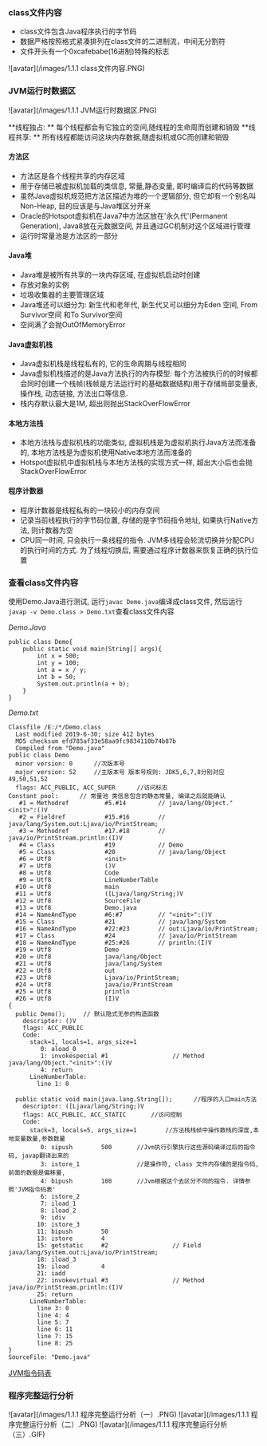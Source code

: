 ### class文件内容
- class文件包含Java程序执行的字节码
- 数据严格按照格式紧凑排列在class文件的二进制流，中间无分割符
- 文件开头有一个0xcafebabe(16进制)特殊的标志

![avatar](/images/1.1.1 class文件内容.PNG)

### JVM运行时数据区
![avatar](/images/1.1.1 JVM运行时数据区.PNG)

**线程独占: ** 每个线程都会有它独立的空间,随线程的生命周而创建和销毁
**线程共享: ** 所有线程都能访问这块内存数据,随虚拟机或GC而创建和销毁

#### 方法区
- 方法区是各个线程共享的内存区域
- 用于存储已被虚拟机加载的类信息, 常量,静态变量, 即时编译后的代码等数据
- 虽然Java虚拟机规范把方法区描述为堆的一个逻辑部分, 但它却有一个别名叫Non-Heap, 目的应该是与Java堆区分开来
- Oracle的Hotspot虚拟机在Java7中方法区放在'永久代'(Permanent Generation), Java8放在元数据空间, 并且通过GC机制对这个区域进行管理
- 运行时常量池是方法区的一部分

#### Java堆
- Java堆是被所有共享的一块内存区域, 在虚拟机启动时创建
- 存放对象的实例
- 垃圾收集器的主要管理区域
- Java堆还可以细分为: 新生代和老年代, 新生代又可以细分为Eden 空间, From Survivor空间 和To Survivor空间
- 空间满了会抛OutOfMemoryError

#### Java虚拟机栈
- Java虚拟机栈是线程私有的, 它的生命周期与线程相同
- Java虚拟机栈描述的是Java方法执行的内存模型: 每个方法被执行的的时候都会同时创建一个栈帧(栈帧是方法运行时的基础数据结构)用于存储局部变量表, 操作栈, 动态链接, 方法出口等信息.
- 栈内存默认最大是1M, 超出则抛出StackOverFlowError

#### 本地方法栈
- 本地方法栈与虚拟机栈的功能类似, 虚拟机栈是为虚拟机执行Java方法而准备的, 本地方法栈是为虚拟机使用Native本地方法而准备的
- Hotspot虚拟机中虚拟机栈与本地方法栈的实现方式一样, 超出大小后也会抛StackOverFlowError

#### 程序计数器
- 程序计数器是线程私有的一块较小的内存空间
- 记录当前线程执行的字节码位置, 存储的是字节码指令地址, 如果执行Native方法, 则计数器为空
- CPU同一时间, 只会执行一条线程的指令. JVM多线程会轮流切换并分配CPU的执行时间的方式. 为了线程切换后, 需要通过程序计数器来恢复正确的执行位置

### 查看class文件内容
使用Demo.Java进行测试, 运行`javac Demo.java`编译成class文件, 然后运行`javap -v Demo.class > Demo.txt`查看class文件内容

*Demo.Java*
```
public class Demo{
    public static void main(String[] args){
        int x = 500;
        int y = 100;
        int a = x / y;
        int b = 50;
        System.out.println(a + b);
    }
}
```

*Demo.txt*
```
Classfile /E:/*/Demo.class
  Last modified 2019-6-30; size 412 bytes
  MD5 checksum efd785af33e58aa9fc9834110b74b87b
  Compiled from "Demo.java"
public class Demo
  minor version: 0      //次版本号
  major version: 52		//主版本号 版本号规则: JDK5,6,7,8分别对应49,50,51,52
  flags: ACC_PUBLIC, ACC_SUPER		//访问标志
Constant pool:		// 常量池 类信息包含的静态常量, 编译之后就能确认
   #1 = Methodref          #5.#14         // java/lang/Object."<init>":()V
   #2 = Fieldref           #15.#16        // java/lang/System.out:Ljava/io/PrintStream;
   #3 = Methodref          #17.#18        // java/io/PrintStream.println:(I)V
   #4 = Class              #19            // Demo
   #5 = Class              #20            // java/lang/Object
   #6 = Utf8               <init>
   #7 = Utf8               ()V
   #8 = Utf8               Code
   #9 = Utf8               LineNumberTable
  #10 = Utf8               main
  #11 = Utf8               ([Ljava/lang/String;)V
  #12 = Utf8               SourceFile
  #13 = Utf8               Demo.java
  #14 = NameAndType        #6:#7          // "<init>":()V
  #15 = Class              #21            // java/lang/System
  #16 = NameAndType        #22:#23        // out:Ljava/io/PrintStream;
  #17 = Class              #24            // java/io/PrintStream
  #18 = NameAndType        #25:#26        // println:(I)V
  #19 = Utf8               Demo
  #20 = Utf8               java/lang/Object
  #21 = Utf8               java/lang/System
  #22 = Utf8               out
  #23 = Utf8               Ljava/io/PrintStream;
  #24 = Utf8               java/io/PrintStream
  #25 = Utf8               println
  #26 = Utf8               (I)V
{
  public Demo();     // 默认隐式无参的构造函数
    descriptor: ()V
    flags: ACC_PUBLIC
    Code:
      stack=1, locals=1, args_size=1
         0: aload_0
         1: invokespecial #1                  // Method java/lang/Object."<init>":()V
         4: return
      LineNumberTable:
        line 1: 0

  public static void main(java.lang.String[]);		//程序的入口main方法
    descriptor: ([Ljava/lang/String;)V
    flags: ACC_PUBLIC, ACC_STATIC		//访问控制
    Code:
      stack=3, locals=5, args_size=1		//方法栈栈帧中操作数栈的深度,本地变量数量,参数数量
         0: sipush        500		//Jvm执行引擎执行这些源码编译过后的指令码, javap翻译出来的
         3: istore_1				//是操作符, class 文件内存储的是指令码, 前面的数据是偏移量,
         4: bipush        100		//Jvm根据这个去区分不同的指令. 详情参照'JVM指令码表'
         6: istore_2
         7: iload_1
         8: iload_2
         9: idiv
        10: istore_3
        11: bipush        50
        13: istore        4
        15: getstatic     #2                  // Field java/lang/System.out:Ljava/io/PrintStream;
        18: iload_3
        19: iload         4
        21: iadd
        22: invokevirtual #3                  // Method java/io/PrintStream.println:(I)V
        25: return
      LineNumberTable:
        line 3: 0
        line 4: 4
        line 5: 7
        line 6: 11
        line 7: 15
        line 8: 25
}
SourceFile: "Demo.java"

```

[JVM指令码表](/images/JVM指令码表.htm)

### 程序完整运行分析

![avatar](/images/1.1.1 程序完整运行分析（一）.PNG)
![avatar](/images/1.1.1 程序完整运行分析（二）.PNG)
![avatar](/images/1.1.1 程序完整运行分析（三）.GIF)


